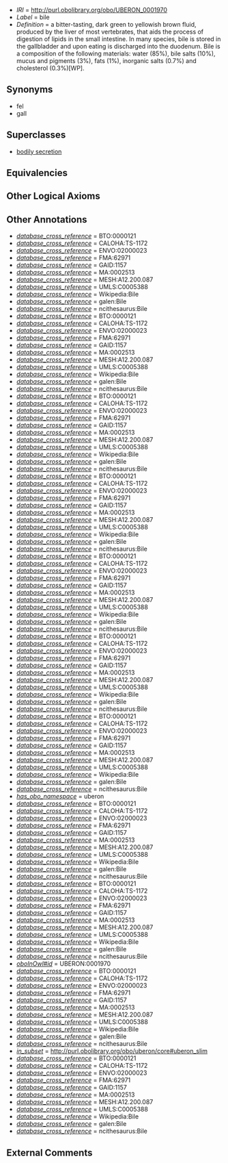  * *IRI* = http://purl.obolibrary.org/obo/UBERON_0001970
 * *Label* = bile
 * *Definition* = a bitter-tasting, dark green to yellowish brown fluid, produced by the liver of most vertebrates, that aids the process of digestion of lipids in the small intestine. In many species, bile is stored in the gallbladder and upon eating is discharged into the duodenum. Bile is a composition of the following materials: water (85%), bile salts (10%), mucus and pigments (3%), fats (1%), inorganic salts (0.7%) and cholesterol (0.3%)[WP].

## Synonyms

 * fel
 * gall

## Superclasses

 * [bodily secretion](../../UBERON/56/UBERON_0000456.md)

## Equivalencies


## Other Logical Axioms


## Other Annotations

 * *[database_cross_reference](../../ef/oboInOwl#hasDbXref.md)* = BTO:0000121
 * *[database_cross_reference](../../ef/oboInOwl#hasDbXref.md)* = CALOHA:TS-1172
 * *[database_cross_reference](../../ef/oboInOwl#hasDbXref.md)* = ENVO:02000023
 * *[database_cross_reference](../../ef/oboInOwl#hasDbXref.md)* = FMA:62971
 * *[database_cross_reference](../../ef/oboInOwl#hasDbXref.md)* = GAID:1157
 * *[database_cross_reference](../../ef/oboInOwl#hasDbXref.md)* = MA:0002513
 * *[database_cross_reference](../../ef/oboInOwl#hasDbXref.md)* = MESH:A12.200.087
 * *[database_cross_reference](../../ef/oboInOwl#hasDbXref.md)* = UMLS:C0005388
 * *[database_cross_reference](../../ef/oboInOwl#hasDbXref.md)* = Wikipedia:Bile
 * *[database_cross_reference](../../ef/oboInOwl#hasDbXref.md)* = galen:Bile
 * *[database_cross_reference](../../ef/oboInOwl#hasDbXref.md)* = ncithesaurus:Bile
 * *[database_cross_reference](../../ef/oboInOwl#hasDbXref.md)* = BTO:0000121
 * *[database_cross_reference](../../ef/oboInOwl#hasDbXref.md)* = CALOHA:TS-1172
 * *[database_cross_reference](../../ef/oboInOwl#hasDbXref.md)* = ENVO:02000023
 * *[database_cross_reference](../../ef/oboInOwl#hasDbXref.md)* = FMA:62971
 * *[database_cross_reference](../../ef/oboInOwl#hasDbXref.md)* = GAID:1157
 * *[database_cross_reference](../../ef/oboInOwl#hasDbXref.md)* = MA:0002513
 * *[database_cross_reference](../../ef/oboInOwl#hasDbXref.md)* = MESH:A12.200.087
 * *[database_cross_reference](../../ef/oboInOwl#hasDbXref.md)* = UMLS:C0005388
 * *[database_cross_reference](../../ef/oboInOwl#hasDbXref.md)* = Wikipedia:Bile
 * *[database_cross_reference](../../ef/oboInOwl#hasDbXref.md)* = galen:Bile
 * *[database_cross_reference](../../ef/oboInOwl#hasDbXref.md)* = ncithesaurus:Bile
 * *[database_cross_reference](../../ef/oboInOwl#hasDbXref.md)* = BTO:0000121
 * *[database_cross_reference](../../ef/oboInOwl#hasDbXref.md)* = CALOHA:TS-1172
 * *[database_cross_reference](../../ef/oboInOwl#hasDbXref.md)* = ENVO:02000023
 * *[database_cross_reference](../../ef/oboInOwl#hasDbXref.md)* = FMA:62971
 * *[database_cross_reference](../../ef/oboInOwl#hasDbXref.md)* = GAID:1157
 * *[database_cross_reference](../../ef/oboInOwl#hasDbXref.md)* = MA:0002513
 * *[database_cross_reference](../../ef/oboInOwl#hasDbXref.md)* = MESH:A12.200.087
 * *[database_cross_reference](../../ef/oboInOwl#hasDbXref.md)* = UMLS:C0005388
 * *[database_cross_reference](../../ef/oboInOwl#hasDbXref.md)* = Wikipedia:Bile
 * *[database_cross_reference](../../ef/oboInOwl#hasDbXref.md)* = galen:Bile
 * *[database_cross_reference](../../ef/oboInOwl#hasDbXref.md)* = ncithesaurus:Bile
 * *[database_cross_reference](../../ef/oboInOwl#hasDbXref.md)* = BTO:0000121
 * *[database_cross_reference](../../ef/oboInOwl#hasDbXref.md)* = CALOHA:TS-1172
 * *[database_cross_reference](../../ef/oboInOwl#hasDbXref.md)* = ENVO:02000023
 * *[database_cross_reference](../../ef/oboInOwl#hasDbXref.md)* = FMA:62971
 * *[database_cross_reference](../../ef/oboInOwl#hasDbXref.md)* = GAID:1157
 * *[database_cross_reference](../../ef/oboInOwl#hasDbXref.md)* = MA:0002513
 * *[database_cross_reference](../../ef/oboInOwl#hasDbXref.md)* = MESH:A12.200.087
 * *[database_cross_reference](../../ef/oboInOwl#hasDbXref.md)* = UMLS:C0005388
 * *[database_cross_reference](../../ef/oboInOwl#hasDbXref.md)* = Wikipedia:Bile
 * *[database_cross_reference](../../ef/oboInOwl#hasDbXref.md)* = galen:Bile
 * *[database_cross_reference](../../ef/oboInOwl#hasDbXref.md)* = ncithesaurus:Bile
 * *[database_cross_reference](../../ef/oboInOwl#hasDbXref.md)* = BTO:0000121
 * *[database_cross_reference](../../ef/oboInOwl#hasDbXref.md)* = CALOHA:TS-1172
 * *[database_cross_reference](../../ef/oboInOwl#hasDbXref.md)* = ENVO:02000023
 * *[database_cross_reference](../../ef/oboInOwl#hasDbXref.md)* = FMA:62971
 * *[database_cross_reference](../../ef/oboInOwl#hasDbXref.md)* = GAID:1157
 * *[database_cross_reference](../../ef/oboInOwl#hasDbXref.md)* = MA:0002513
 * *[database_cross_reference](../../ef/oboInOwl#hasDbXref.md)* = MESH:A12.200.087
 * *[database_cross_reference](../../ef/oboInOwl#hasDbXref.md)* = UMLS:C0005388
 * *[database_cross_reference](../../ef/oboInOwl#hasDbXref.md)* = Wikipedia:Bile
 * *[database_cross_reference](../../ef/oboInOwl#hasDbXref.md)* = galen:Bile
 * *[database_cross_reference](../../ef/oboInOwl#hasDbXref.md)* = ncithesaurus:Bile
 * *[database_cross_reference](../../ef/oboInOwl#hasDbXref.md)* = BTO:0000121
 * *[database_cross_reference](../../ef/oboInOwl#hasDbXref.md)* = CALOHA:TS-1172
 * *[database_cross_reference](../../ef/oboInOwl#hasDbXref.md)* = ENVO:02000023
 * *[database_cross_reference](../../ef/oboInOwl#hasDbXref.md)* = FMA:62971
 * *[database_cross_reference](../../ef/oboInOwl#hasDbXref.md)* = GAID:1157
 * *[database_cross_reference](../../ef/oboInOwl#hasDbXref.md)* = MA:0002513
 * *[database_cross_reference](../../ef/oboInOwl#hasDbXref.md)* = MESH:A12.200.087
 * *[database_cross_reference](../../ef/oboInOwl#hasDbXref.md)* = UMLS:C0005388
 * *[database_cross_reference](../../ef/oboInOwl#hasDbXref.md)* = Wikipedia:Bile
 * *[database_cross_reference](../../ef/oboInOwl#hasDbXref.md)* = galen:Bile
 * *[database_cross_reference](../../ef/oboInOwl#hasDbXref.md)* = ncithesaurus:Bile
 * *[database_cross_reference](../../ef/oboInOwl#hasDbXref.md)* = BTO:0000121
 * *[database_cross_reference](../../ef/oboInOwl#hasDbXref.md)* = CALOHA:TS-1172
 * *[database_cross_reference](../../ef/oboInOwl#hasDbXref.md)* = ENVO:02000023
 * *[database_cross_reference](../../ef/oboInOwl#hasDbXref.md)* = FMA:62971
 * *[database_cross_reference](../../ef/oboInOwl#hasDbXref.md)* = GAID:1157
 * *[database_cross_reference](../../ef/oboInOwl#hasDbXref.md)* = MA:0002513
 * *[database_cross_reference](../../ef/oboInOwl#hasDbXref.md)* = MESH:A12.200.087
 * *[database_cross_reference](../../ef/oboInOwl#hasDbXref.md)* = UMLS:C0005388
 * *[database_cross_reference](../../ef/oboInOwl#hasDbXref.md)* = Wikipedia:Bile
 * *[database_cross_reference](../../ef/oboInOwl#hasDbXref.md)* = galen:Bile
 * *[database_cross_reference](../../ef/oboInOwl#hasDbXref.md)* = ncithesaurus:Bile
 * *[has_obo_namespace](../../ce/oboInOwl#hasOBONamespace.md)* = uberon
 * *[database_cross_reference](../../ef/oboInOwl#hasDbXref.md)* = BTO:0000121
 * *[database_cross_reference](../../ef/oboInOwl#hasDbXref.md)* = CALOHA:TS-1172
 * *[database_cross_reference](../../ef/oboInOwl#hasDbXref.md)* = ENVO:02000023
 * *[database_cross_reference](../../ef/oboInOwl#hasDbXref.md)* = FMA:62971
 * *[database_cross_reference](../../ef/oboInOwl#hasDbXref.md)* = GAID:1157
 * *[database_cross_reference](../../ef/oboInOwl#hasDbXref.md)* = MA:0002513
 * *[database_cross_reference](../../ef/oboInOwl#hasDbXref.md)* = MESH:A12.200.087
 * *[database_cross_reference](../../ef/oboInOwl#hasDbXref.md)* = UMLS:C0005388
 * *[database_cross_reference](../../ef/oboInOwl#hasDbXref.md)* = Wikipedia:Bile
 * *[database_cross_reference](../../ef/oboInOwl#hasDbXref.md)* = galen:Bile
 * *[database_cross_reference](../../ef/oboInOwl#hasDbXref.md)* = ncithesaurus:Bile
 * *[database_cross_reference](../../ef/oboInOwl#hasDbXref.md)* = BTO:0000121
 * *[database_cross_reference](../../ef/oboInOwl#hasDbXref.md)* = CALOHA:TS-1172
 * *[database_cross_reference](../../ef/oboInOwl#hasDbXref.md)* = ENVO:02000023
 * *[database_cross_reference](../../ef/oboInOwl#hasDbXref.md)* = FMA:62971
 * *[database_cross_reference](../../ef/oboInOwl#hasDbXref.md)* = GAID:1157
 * *[database_cross_reference](../../ef/oboInOwl#hasDbXref.md)* = MA:0002513
 * *[database_cross_reference](../../ef/oboInOwl#hasDbXref.md)* = MESH:A12.200.087
 * *[database_cross_reference](../../ef/oboInOwl#hasDbXref.md)* = UMLS:C0005388
 * *[database_cross_reference](../../ef/oboInOwl#hasDbXref.md)* = Wikipedia:Bile
 * *[database_cross_reference](../../ef/oboInOwl#hasDbXref.md)* = galen:Bile
 * *[database_cross_reference](../../ef/oboInOwl#hasDbXref.md)* = ncithesaurus:Bile
 * *[oboInOwl#id](../../id/oboInOwl#id.md)* = UBERON:0001970
 * *[database_cross_reference](../../ef/oboInOwl#hasDbXref.md)* = BTO:0000121
 * *[database_cross_reference](../../ef/oboInOwl#hasDbXref.md)* = CALOHA:TS-1172
 * *[database_cross_reference](../../ef/oboInOwl#hasDbXref.md)* = ENVO:02000023
 * *[database_cross_reference](../../ef/oboInOwl#hasDbXref.md)* = FMA:62971
 * *[database_cross_reference](../../ef/oboInOwl#hasDbXref.md)* = GAID:1157
 * *[database_cross_reference](../../ef/oboInOwl#hasDbXref.md)* = MA:0002513
 * *[database_cross_reference](../../ef/oboInOwl#hasDbXref.md)* = MESH:A12.200.087
 * *[database_cross_reference](../../ef/oboInOwl#hasDbXref.md)* = UMLS:C0005388
 * *[database_cross_reference](../../ef/oboInOwl#hasDbXref.md)* = Wikipedia:Bile
 * *[database_cross_reference](../../ef/oboInOwl#hasDbXref.md)* = galen:Bile
 * *[database_cross_reference](../../ef/oboInOwl#hasDbXref.md)* = ncithesaurus:Bile
 * *[in_subset](../../et/oboInOwl#inSubset.md)* = http://purl.obolibrary.org/obo/uberon/core#uberon_slim
 * *[database_cross_reference](../../ef/oboInOwl#hasDbXref.md)* = BTO:0000121
 * *[database_cross_reference](../../ef/oboInOwl#hasDbXref.md)* = CALOHA:TS-1172
 * *[database_cross_reference](../../ef/oboInOwl#hasDbXref.md)* = ENVO:02000023
 * *[database_cross_reference](../../ef/oboInOwl#hasDbXref.md)* = FMA:62971
 * *[database_cross_reference](../../ef/oboInOwl#hasDbXref.md)* = GAID:1157
 * *[database_cross_reference](../../ef/oboInOwl#hasDbXref.md)* = MA:0002513
 * *[database_cross_reference](../../ef/oboInOwl#hasDbXref.md)* = MESH:A12.200.087
 * *[database_cross_reference](../../ef/oboInOwl#hasDbXref.md)* = UMLS:C0005388
 * *[database_cross_reference](../../ef/oboInOwl#hasDbXref.md)* = Wikipedia:Bile
 * *[database_cross_reference](../../ef/oboInOwl#hasDbXref.md)* = galen:Bile
 * *[database_cross_reference](../../ef/oboInOwl#hasDbXref.md)* = ncithesaurus:Bile

## External Comments

